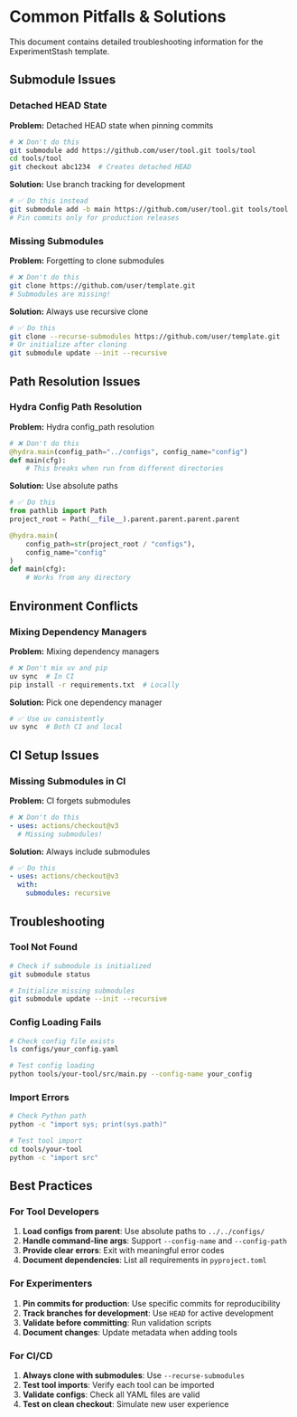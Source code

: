 # Common Pitfalls & Solutions

This document contains detailed troubleshooting information for the ExperimentStash template.

## Submodule Issues

### Detached HEAD State

**Problem:** Detached HEAD state when pinning commits
```bash
# ❌ Don't do this
git submodule add https://github.com/user/tool.git tools/tool
cd tools/tool
git checkout abc1234  # Creates detached HEAD
```

**Solution:** Use branch tracking for development
```bash
# ✅ Do this instead
git submodule add -b main https://github.com/user/tool.git tools/tool
# Pin commits only for production releases
```

### Missing Submodules

**Problem:** Forgetting to clone submodules
```bash
# ❌ Don't do this
git clone https://github.com/user/template.git
# Submodules are missing!
```

**Solution:** Always use recursive clone
```bash
# ✅ Do this
git clone --recurse-submodules https://github.com/user/template.git
# Or initialize after cloning
git submodule update --init --recursive
```

## Path Resolution Issues

### Hydra Config Path Resolution

**Problem:** Hydra config_path resolution
```python
# ❌ Don't do this
@hydra.main(config_path="../configs", config_name="config")
def main(cfg):
    # This breaks when run from different directories
```

**Solution:** Use absolute paths
```python
# ✅ Do this
from pathlib import Path
project_root = Path(__file__).parent.parent.parent.parent

@hydra.main(
    config_path=str(project_root / "configs"),
    config_name="config"
)
def main(cfg):
    # Works from any directory
```

## Environment Conflicts

### Mixing Dependency Managers

**Problem:** Mixing dependency managers
```bash
# ❌ Don't mix uv and pip
uv sync  # In CI
pip install -r requirements.txt  # Locally
```

**Solution:** Pick one dependency manager
```bash
# ✅ Use uv consistently
uv sync  # Both CI and local
```

## CI Setup Issues

### Missing Submodules in CI

**Problem:** CI forgets submodules
```yaml
# ❌ Don't do this
- uses: actions/checkout@v3
  # Missing submodules!
```

**Solution:** Always include submodules
```yaml
# ✅ Do this
- uses: actions/checkout@v3
  with:
    submodules: recursive
```

## Troubleshooting

### Tool Not Found
```bash
# Check if submodule is initialized
git submodule status

# Initialize missing submodules
git submodule update --init --recursive
```

### Config Loading Fails
```bash
# Check config file exists
ls configs/your_config.yaml

# Test config loading
python tools/your-tool/src/main.py --config-name your_config
```

### Import Errors
```bash
# Check Python path
python -c "import sys; print(sys.path)"

# Test tool import
cd tools/your-tool
python -c "import src"
```

## Best Practices

### For Tool Developers

1. **Load configs from parent**: Use absolute paths to `../../configs/`
2. **Handle command-line args**: Support `--config-name` and `--config-path`
3. **Provide clear errors**: Exit with meaningful error codes
4. **Document dependencies**: List all requirements in `pyproject.toml`

### For Experimenters

1. **Pin commits for production**: Use specific commits for reproducibility
2. **Track branches for development**: Use `HEAD` for active development
3. **Validate before committing**: Run validation scripts
4. **Document changes**: Update metadata when adding tools

### For CI/CD

1. **Always clone with submodules**: Use `--recurse-submodules`
2. **Test tool imports**: Verify each tool can be imported
3. **Validate configs**: Check all YAML files are valid
4. **Test on clean checkout**: Simulate new user experience
